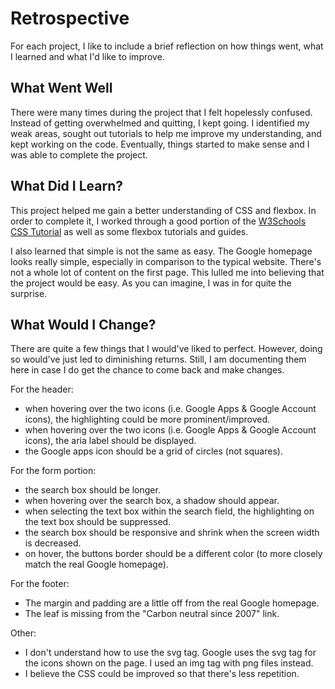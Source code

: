 # Retrospective
For each project, I like to include a brief reflection on how things went, what I learned and what I'd like to improve.

## What Went Well
There were many times during the project that I felt hopelessly confused. Instead of getting overwhelmed and quitting, I kept going. I identified my weak areas, sought out tutorials to help me improve my understanding, and kept working on the code. Eventually, things started to make sense and I was able to complete the project.

## What Did I Learn?
This project helped me gain a better understanding of CSS and flexbox. In order to complete it, I worked through a good portion of the [W3Schools CSS Tutorial](https://www.w3schools.com/css/) as well as some flexbox tutorials and guides.

I also learned that simple is not the same as easy. The Google homepage looks really simple, especially in comparison to the typical website. There's not a whole lot of content on the first page. This lulled me into believing that the project would be easy. As you can imagine, I was in for quite the surprise.

## What Would I Change?
There are quite a few things that I would've liked to perfect. However, doing so would've just led to diminishing returns. Still, I am documenting them here in case I do get the chance to come back and make changes.

For the header:
- when hovering over the two icons (i.e. Google Apps & Google Account icons), the highlighting could be more prominent/improved.
- when hovering over the two icons (i.e. Google Apps & Google Account icons), the aria label should be displayed.
- the Google apps icon should be a grid of circles (not squares).

For the form portion:
- the search box should be longer.
- when hovering over the search box, a shadow should appear.
- when selecting the text box within the search field, the highlighting on the text box should be suppressed.
- the search box should be responsive and shrink when the screen width is decreased.
- on hover, the buttons border should be a different color (to more closely match the real Google homepage).

For the footer:
- The margin and padding are a little off from the real Google homepage.
- The leaf is missing from the "Carbon neutral since 2007" link.

Other:
- I don't understand how to use the svg tag. Google uses the svg tag for the icons shown on the page. I used an img tag with png files instead.
- I believe the CSS could be improved so that there's less repetition.